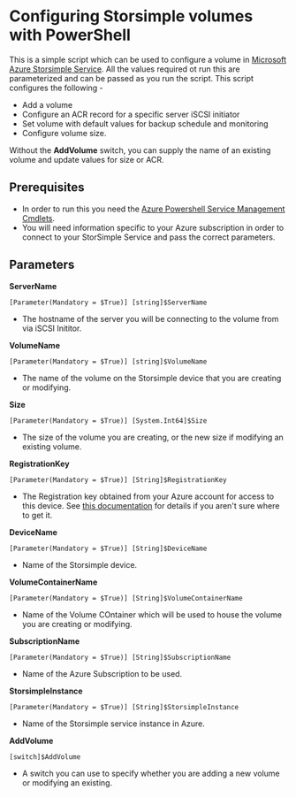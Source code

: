 # Configuring Storsimple volumes with PowerShell

This is a simple script which can be used to configure a volume in [Microsoft Azure Storsimple Service](https://www.microsoft.com/en-us/cloud-platform/azure-storsimple).
All the values required ot run this are parameterized and can be passed as you run the script. This script configures the following - 
* Add a volume
* Configure an ACR record for a specific server iSCSI initiator
* Set volume with default values for backup schedule and monitoring
* Configure volume size.

Without the **AddVolume** switch, you can supply the name of an existing volume and update values for size or ACR. 


## Prerequisites

* In order to run this you need the [Azure Powershell Service Management Cmdlets](https://azure.microsoft.com/en-us/documentation/articles/powershell-install-configure/).
* You will need information specific to your Azure subscription in order to connect to your StorSimple Service and pass the correct parameters.

## Parameters

**ServerName**

`[Parameter(Mandatory = $True)]
	[string]$ServerName`

* The hostname of the server you will be connecting to the volume from via iSCSI Inititor.

**VolumeName**  

`[Parameter(Mandatory = $True)]
	[string]$VolumeName`

* The name of the volume on the Storsimple device that you are creating or modifying.

**Size**

`[Parameter(Mandatory = $True)]
    [System.Int64]$Size`

* The size of the volume you are creating, or the new size if modifying an existing volume.

**RegistrationKey**

`[Parameter(Mandatory = $True)]
    [String]$RegistrationKey`

* The Registration key obtained from your Azure account for access to this device. See [this documentation](https://azure.microsoft.com/en-us/documentation/articles/storsimple-manage-service/#get-the-service-registration-key) for details if you aren't sure where to get it.

**DeviceName**

`[Parameter(Mandatory = $True)]
    [String]$DeviceName`

* Name of the Storsimple device.

**VolumeContainerName**

`[Parameter(Mandatory = $True)]
    [String]$VolumeContainerName`

* Name of the Volume COntainer which will be used to house the volume you are creating or modifying.

**SubscriptionName**

`[Parameter(Mandatory = $True)]
    [String]$SubscriptionName`

* Name of the Azure Subscription to be used.

**StorsimpleInstance**

`[Parameter(Mandatory = $True)]
    [String]$StorsimpleInstance`

* Name of the Storsimple service instance in Azure.

**AddVolume**

`[switch]$AddVolume`

* A switch you can use to specify whether you are adding a new volume or modifying an existing.

